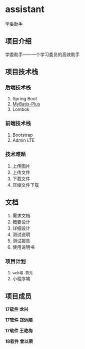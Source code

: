 # assistant
学委助手

##  项目介绍

学委助手——一个学习委员的高效助手

## 项目技术栈

### 后端技术栈

1. Spring Boot
2. [MyBatis-Plus](https://mybatis.plus/)
3. Lombok
### 前端技术栈

1. Bootstrap
2. Admin LTE

### 技术难题

1. 上传图片
2. 上传文件
3. 下载文件
4. 压缩文件下载

## 文档

1. 需求文档
2. 概要设计
3. 详细设计
4. 测试说明
5. 测试报告
6. 使用说明书

### 项目计划

1. `web端-首先`
2. 小程序端

## 项目成员

**17软件 龙兴**

**17软件 郑远顺**

**17软件 王艳梅**

**18软件 曾以荣**